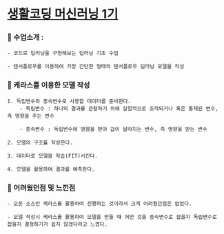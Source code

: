 # [생활코딩 머신러닝 1기](https://ml.yah.ac/)

### 🔘  수업소개 :
    - 코드로 딥러닝을 구현해보는 딥러닝 기초 수업 

    - 텐서플로우를 이용하여 가장 간단한 형태의 텐서플로우 딥러닝 모델을 작성


### 🔘  케라스를 이용한 모델 작성
    1. 독립변수와 종속변수로 사용할 데이터를 준비한다.  
        - 독립변수 : 하나의 결과를 관찰하기 위해 실험적으로 조작되거나 혹은 통제된 변수, 즉 영향을 주는 변수

        - 종속변수 : 독립변수에 영향을 받아 값이 달라지는 변수, 즉 영향을 받는 변수

    2. 모델의 구조를 작성한다.

    3. 데이터로 모델을 학습(FIT)시킨다.

    4. 모델을 활용하여 결과를 예측한다.



### 🔘  어려웠던점 및 느낀점
    - 오픈 소스인 케라스를 활용하여 진행하는 것이라서 크게 어려웠던점은 없었다. 

    - 모델 작성시 케라스를 활용하여 모델을 만들 때 어떤 것을 종속변수로 잡을지 독립변수로 잡을지 결정하기가 쉽지 않겠다라고 느꼈다.

